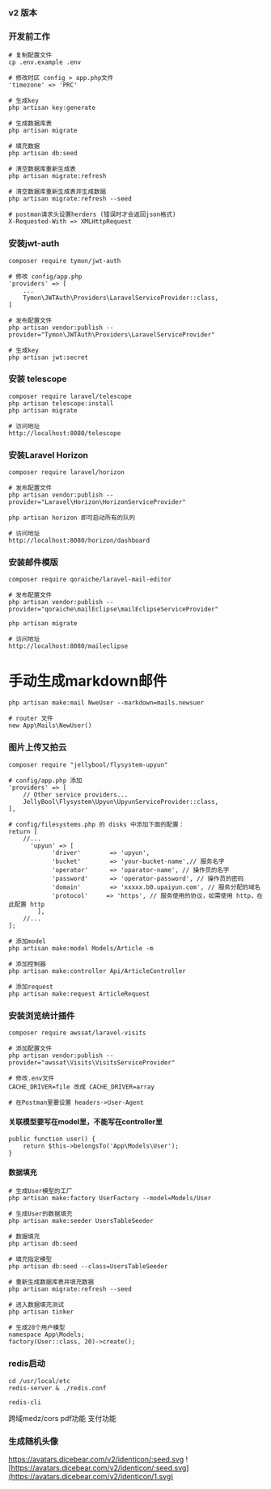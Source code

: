 ### v2 版本


### 开发前工作

```
# 复制配置文件
cp .env.example .env

# 修改时区 config > app.php文件
'timezone' => 'PRC'

# 生成key
php artisan key:generate

# 生成数据库表
php artisan migrate

# 填充数据
php artisan db:seed

# 清空数据库重新生成表
php artisan migrate:refresh

# 清空数据库重新生成表并生成数据
php artisan migrate:refresh --seed

# postman请求头设置herders (错误时才会返回json格式)
X-Requested-With => XMLHttpRequest
```

### 安装jwt-auth
```
composer require tymon/jwt-auth

# 修改 config/app.php
'providers' => [
    ...
    Tymon\JWTAuth\Providers\LaravelServiceProvider::class,
]

# 发布配置文件
php artisan vendor:publish --provider="Tymon\JWTAuth\Providers\LaravelServiceProvider"

# 生成key
php artisan jwt:secret
```


### 安装 telescope
```
composer require laravel/telescope
php artisan telescope:install
php artisan migrate

# 访问地址
http://localhost:8080/telescope
```

### 安装Laravel Horizon
```
composer require laravel/horizon

# 发布配置文件
php artisan vendor:publish --provider="Laravel\Horizon\HorizonServiceProvider"

php artisan horizon 即可启动所有的队列

# 访问地址
http://localhost:8080/horizon/dashboard
```

### 安装邮件模版
```
composer require qoraiche/laravel-mail-editor

# 发布配置文件
php artisan vendor:publish --provider="qoraiche\mailEclipse\mailEclipseServiceProvider"

php artisan migrate

# 访问地址
http://localhost:8080/maileclipse
```

# 手动生成markdown邮件
```
php artisan make:mail NweUser --markdown=mails.newsuer

# router 文件
new App\Mails\NewUser()
```


### 图片上传又拍云
```
composer require "jellybool/flysystem-upyun"

# config/app.php 添加
'providers' => [
    // Other service providers...
    JellyBool\Flysystem\Upyun\UpyunServiceProvider::class,
],

# config/filesystems.php 的 disks 中添加下面的配置：
return [
    //...
      'upyun' => [
            'driver'        => 'upyun', 
            'bucket'        => 'your-bucket-name',// 服务名字
            'operator'      => 'oparator-name', // 操作员的名字
            'password'      => 'operator-password', // 操作员的密码
            'domain'        => 'xxxxx.b0.upaiyun.com', // 服务分配的域名
            'protocol'     => 'https', // 服务使用的协议，如需使用 http，在此配置 http
        ],
    //...
];
```


```
# 添加model
php artisan make:model Models/Article -m

# 添加控制器
php artisan make:controller Api/ArticleController

# 添加request
php artisan make:request ArticleRequest
```

### 安装浏览统计插件
```
composer require awssat/laravel-visits

# 添加配置文件
php artisan vendor:publish --provider="awssat\Visits\VisitsServiceProvider"

# 修改.env文件
CACHE_DRIVER=file 改成 CACHE_DRIVER=array

# 在Postman里要设置 headers->User-Agent
```

#### 关联模型要写在model里，不能写在controller里
```
public function user() {
    return $this->belongsTo('App\Models\User');
}
```

#### 数据填充
```
# 生成User模型的工厂
php artisan make:factory UserFactory --model=Models/User

# 生成User的数据填充
php artisan make:seeder UsersTableSeeder

# 数据填充
php artisan db:seed

# 填充指定模型
php artisan db:seed --class=UsersTableSeeder

# 重新生成数据库表并填充数据
php artisan migrate:refresh --seed

# 进入数据填充测试
php artisan tinker

# 生成20个用户模型
namespace App\Models;
factory(User::class, 20)->create();
```


### redis启动
```
cd /usr/local/etc
redis-server & ./redis.conf

redis-cli
```

跨域medz/cors
pdf功能
支付功能


### 生成随机头像
https://avatars.dicebear.com/v2/identicon/:seed.svg
![https://avatars.dicebear.com/v2/identicon/:seed.svg](https://avatars.dicebear.com/v2/identicon/1.svg)
